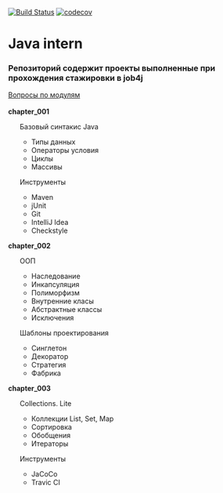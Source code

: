 ﻿[![Build Status](https://travis-ci.org/Darmandi/Java_intern.svg?branch=master)](https://travis-ci.org/Darmandi/Java_intern)
[![codecov](https://codecov.io/gh/Darmandi/Java_intern/branch/master/graph/badge.svg)](https://codecov.io/gh/Darmandi/Java_intern)
# Java intern 
 <h3>Репозиторий содержит проекты выполненные при прохождения стажировки в job4j</h3>
 <a href="https://darmandi.github.io/Java_intern/">Вопросы по модулям</a><br><br>
 <strong>chapter_001</strong><br>
 <ul>Базовый синтакис Java
 <ul>
 <li>Типы данных</li>
 <li>Операторы условия</li>
 <li>Циклы</li>
 <li>Массивы </li> </ul></ul>
 <ul>Инструменты
 <ul>
 <li>Maven</li>
 <li>jUnit</li>
 <li>Git</li>
 <li>IntelliJ Idea</li>
 <li>Сheckstyle</li></ul></ul>
 
 <strong>chapter_002</strong>
 <ul>ООП
 <ul>
 <li>Наследование</li>
 <li>Инкапсуляция</li>
 <li>Полиморфизм</li>
 <li>Внутренние класы</li>
 <li>Абстрактные классы</li>
 <li>Исключения</li>
 </ul></ul>
 <ul>Шаблоны проектирования
 <ul>
 <li>Синглетон</li>
 <li>Декоратор</li>
 <li>Стратегия</li>
 <li>Фабрика</li>
 </ul></ul>
 
 <strong>chapter_003</strong><br>
 <ul>Collections. Lite
 <ul>
 <li>Коллекции List, Set, Map</li>
 <li>Сортировка</li>
 <li>Обобщения</li>
 <li>Итераторы</li>
 </ul></ul>
 <ul>Инструменты
  <ul>
  <li>JaCoCo</li>
  <li>Travic CI</li>
 
  </ul></ul>

